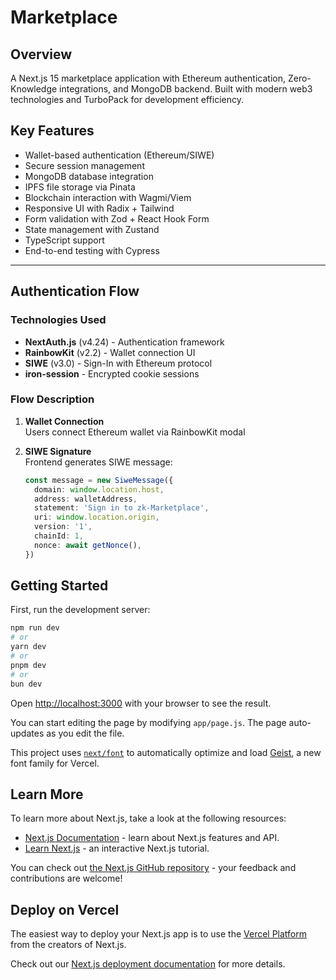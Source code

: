 # Marketplace

## Overview
A Next.js 15 marketplace application with Ethereum authentication, Zero-Knowledge integrations, and MongoDB backend. Built with modern web3 technologies and TurboPack for development efficiency.

## Key Features
- Wallet-based authentication (Ethereum/SIWE)
- Secure session management
- MongoDB database integration
- IPFS file storage via Pinata
- Blockchain interaction with Wagmi/Viem
- Responsive UI with Radix + Tailwind
- Form validation with Zod + React Hook Form
- State management with Zustand
- TypeScript support
- End-to-end testing with Cypress

---

## Authentication Flow

### Technologies Used
- **NextAuth.js** (v4.24) - Authentication framework
- **RainbowKit** (v2.2) - Wallet connection UI
- **SIWE** (v3.0) - Sign-In with Ethereum protocol
- **iron-session** - Encrypted cookie sessions

### Flow Description
1. **Wallet Connection**  
   Users connect Ethereum wallet via RainbowKit modal
   
2. **SIWE Signature**  
   Frontend generates SIWE message:
   ```typescript
   const message = new SiweMessage({
     domain: window.location.host,
     address: walletAddress,
     statement: 'Sign in to zk-Marketplace',
     uri: window.location.origin,
     version: '1',
     chainId: 1,
     nonce: await getNonce(),
   })

## Getting Started

First, run the development server:

```bash
npm run dev
# or
yarn dev
# or
pnpm dev
# or
bun dev
```

Open [http://localhost:3000](http://localhost:3000) with your browser to see the result.

You can start editing the page by modifying `app/page.js`. The page auto-updates as you edit the file.

This project uses [`next/font`](https://nextjs.org/docs/app/building-your-application/optimizing/fonts) to automatically optimize and load [Geist](https://vercel.com/font), a new font family for Vercel.

## Learn More

To learn more about Next.js, take a look at the following resources:

- [Next.js Documentation](https://nextjs.org/docs) - learn about Next.js features and API.
- [Learn Next.js](https://nextjs.org/learn) - an interactive Next.js tutorial.

You can check out [the Next.js GitHub repository](https://github.com/vercel/next.js) - your feedback and contributions are welcome!

## Deploy on Vercel

The easiest way to deploy your Next.js app is to use the [Vercel Platform](https://vercel.com/new?utm_medium=default-template&filter=next.js&utm_source=create-next-app&utm_campaign=create-next-app-readme) from the creators of Next.js.

Check out our [Next.js deployment documentation](https://nextjs.org/docs/app/building-your-application/deploying) for more details.
